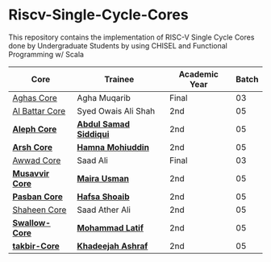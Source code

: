 # Riscv-Single-Cycle-Cores
This repository contains the implementation of RISC-V Single Cycle Cores done by Undergraduate Students by using CHISEL and Functional Programming w/ Scala

| Core  | Trainee  | Academic Year  | Batch  |
|---|---|---|---|
| [Aghas Core](https://github.com/samadpls/Riscv-Single-Cycle-Cores/tree/main/Aghaas-Core)  | Agha Muqarib  | Final  |  03 |
| [Al Battar Core](https://github.com/syedowaisalishah/Riscv-Single-Cycle-Cores/tree/main/Al%20Battar)  | Syed Owais Ali Shah  | 2nd  |  05 |
| [**Aleph Core**](https://github.com/samadpls/Riscv-Single-Cycle-Cores/tree/main/Aleph-Core)  | [**Abdul Samad Siddiqui**](https://github.com/samadpls)  |  2nd | 05  |
[**Arsh Core**](https://github.com/hamnamohi/Arsh-SingleCycleCore) | [**Hamna Mohiuddin**](https://github.com/hamnamohi)  |  2nd | 05  |
| [Awwad Core](https://github.com/samadpls/Riscv-Single-Cycle-Cores/tree/main/Awwad-Core)  | Saad Ali  |  Final | 03  |
| [**Musavvir Core**](https://github.com/Myrausman/Riscv-Single-Cycle-Cores/tree/main/Musavvir-Core) | [**Maira Usman**](https://github.com/Myrausman)  |  2nd | 05  |
| [**Pasban Core**](https://github.com/Hafsa-shoaib989/Riscv-Single-Cycle-Cores/tree/main/Pasban-Core) | [**Hafsa Shoaib**](https://github.com/Hafsa-shoaib989) | 2nd | 05 |
| [Shaheen Core](https://github.com/saadali05/Riscv-Single-Cycle-Cores/tree/main/Shaheen-core(V2))  | Saad Ather Ali| 2nd  |  05 |
| [**Swallow-Core**](https://github.com/latifbhatti/Riscv-Single-Cycle-Cores)  | [**Mohammad Latif**](https://github.com/latifbhatti)  |  2nd | 05  |
| [**takbir-Core**](https://github.com/KHADEEJAH123/Riscv-Single-Cycle-Core/tree/main/takbir-Core)  | [**Khadeejah Ashraf**](https://github.com/KHADEEJAH123)  |  2nd | 05  |
